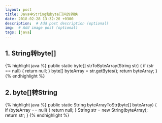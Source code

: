 ```yaml
---
layout: post
title: Java中String和byte[]间的转换
date: 2018-02-28 13:32:20 +0300
description:  # Add post description (optional)
img:  # Add image post (optional)
tags: [java]
---
```

## 1. String转byte[]
{% highlight java %}
public static byte[] strToByteArray(String str) {
    if (str == null) {
        return null;
    }
    byte[] byteArray = str.getBytes();
    return byteArray;
}
{% endhighlight %}
## 2. byte[]转String
{% highlight java %}
public static String byteArrayToStr(byte[] byteArray) {
    if (byteArray == null) {
        return null;
    }
    String str = new String(byteArray);
    return str;
}
{% endhighlight %}